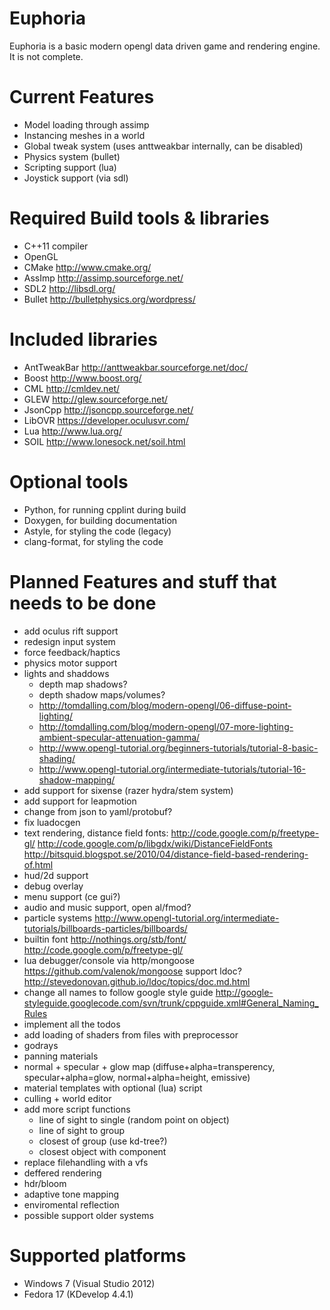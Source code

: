 Euphoria
=======

Euphoria is a basic modern opengl data driven game and rendering engine. It is not complete.

Current Features
=======
* Model loading through assimp
* Instancing meshes in a world
* Global tweak system (uses anttweakbar internally, can be disabled)
* Physics system (bullet)
* Scripting support (lua)
* Joystick support (via sdl)

Required Build tools & libraries
===================
* C++11 compiler
* OpenGL
* CMake http://www.cmake.org/
* AssImp http://assimp.sourceforge.net/
* SDL2 http://libsdl.org/
* Bullet http://bulletphysics.org/wordpress/

Included libraries
===================
* AntTweakBar http://anttweakbar.sourceforge.net/doc/
* Boost  http://www.boost.org/
* CML http://cmldev.net/
* GLEW http://glew.sourceforge.net/
* JsonCpp http://jsoncpp.sourceforge.net/
* LibOVR https://developer.oculusvr.com/
* Lua http://www.lua.org/
* SOIL http://www.lonesock.net/soil.html

Optional tools
=============
* Python, for running cpplint during build
* Doxygen, for building documentation
* Astyle, for styling the code (legacy)
* clang-format, for styling the code

Planned Features and stuff that needs to be done
=======
* add oculus rift support
* redesign input system
* force feedback/haptics
* physics motor support
* lights and shaddows
  - depth map shadows?
  - depth shadow maps/volumes?
  - http://tomdalling.com/blog/modern-opengl/06-diffuse-point-lighting/
  - http://tomdalling.com/blog/modern-opengl/07-more-lighting-ambient-specular-attenuation-gamma/
  - http://www.opengl-tutorial.org/beginners-tutorials/tutorial-8-basic-shading/
  - http://www.opengl-tutorial.org/intermediate-tutorials/tutorial-16-shadow-mapping/
* add support for sixense (razer hydra/stem system)
* add support for leapmotion
* change from json to yaml/protobuf?
* fix luadocgen
* text rendering, distance field fonts: http://code.google.com/p/freetype-gl/ http://code.google.com/p/libgdx/wiki/DistanceFieldFonts http://bitsquid.blogspot.se/2010/04/distance-field-based-rendering-of.html
* hud/2d support
* debug overlay
* menu support (ce gui?)
* audio and music support, open al/fmod?
* particle systems http://www.opengl-tutorial.org/intermediate-tutorials/billboards-particles/billboards/
* builtin font http://nothings.org/stb/font/ http://code.google.com/p/freetype-gl/
* lua debugger/console via http/mongoose https://github.com/valenok/mongoose support ldoc?  http://stevedonovan.github.io/ldoc/topics/doc.md.html
* change all names to follow google style guide http://google-styleguide.googlecode.com/svn/trunk/cppguide.xml#General_Naming_Rules
* implement all the todos
* add loading of shaders from files with preprocessor
* godrays
* panning materials
* normal + specular + glow map (diffuse+alpha=transperency, specular+alpha=glow, normal+alpha=height, emissive)
* material templates with optional (lua) script
* culling + world editor
* add more script functions
  - line of sight to single (random point on object)
  - line of sight to group
  - closest of group (use kd-tree?)
  - closest object with component
* replace filehandling with a vfs
* deffered rendering
* hdr/bloom
* adaptive tone mapping
* enviromental reflection
* possible support older systems



Supported platforms
=======
* Windows 7 (Visual Studio 2012)
* Fedora 17 (KDevelop 4.4.1)